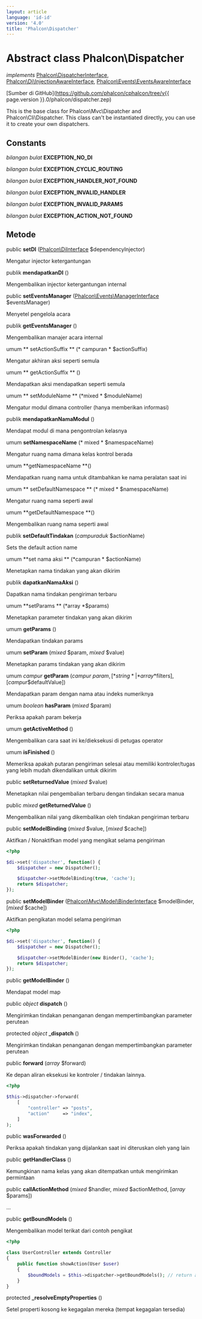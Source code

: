 ```yaml
---
layout: article
language: 'id-id'
version: '4.0'
title: 'Phalcon\Dispatcher'
---
```

# Abstract class **Phalcon\Dispatcher**

*implements* [Phalcon\DispatcherInterface](Phalcon_DispatcherInterface), [Phalcon\Di\InjectionAwareInterface](Phalcon_Di_InjectionAwareInterface), [Phalcon\Events\EventsAwareInterface](Phalcon_Events_EventsAwareInterface)

[Sumber di GitHub](https://github.com/phalcon/cphalcon/tree/v{{ page.version }}.0/phalcon/dispatcher.zep)

This is the base class for Phalcon\Mvc\Dispatcher and Phalcon\Cli\Dispatcher. This class can't be instantiated directly, you can use it to create your own dispatchers.

## Constants

*bilangan bulat* **EXCEPTION_NO_DI**

*bilangan bulat* **EXCEPTION_CYCLIC_ROUTING**

*bilangan bulat* **EXCEPTION_HANDLER_NOT_FOUND**

*bilangan bulat* **EXCEPTION_INVALID_HANDLER**

*bilangan bulat* **EXCEPTION_INVALID_PARAMS**

*bilangan bulat* **EXCEPTION_ACTION_NOT_FOUND**

## Metode

public **setDI** ([Phalcon\DiInterface](Phalcon_DiInterface) $dependencyInjector)

Mengatur injector ketergantungan

publik **mendapatkanDI** ()

Mengembalikan injector ketergantungan internal

public **setEventsManager** ([Phalcon\Events\ManagerInterface](Phalcon_Events_ManagerInterface) $eventsManager)

Menyetel pengelola acara

publik **getEventsManager** ()

Mengembalikan manajer acara internal

umum ** setActionSuffix ** (* campuran * $actionSuffix)

Mengatur akhiran aksi seperti semula

umum ** getActionSuffix ** ()

Mendapatkan aksi mendapatkan seperti semula

umum ** setModuleName ** (*mixed * $moduleName)

Mengatur modul dimana controller (hanya memberikan informasi)

publik **mendapatkanNamaModul** ()

Mendapat modul di mana pengontrolan kelasnya

umum **setNamespaceName** (* mixed * $namespaceName)

Mengatur ruang nama dimana kelas kontrol berada

umum **getNamespaceName **()

Mendapatkan ruang nama untuk ditambahkan ke nama peralatan saat ini

umum ** setDefaultNamespace ** (* mixed * $namespaceName)

Mengatur ruang nama seperti awal

umum **getDefaultNamespace **()

Mengembalikan ruang nama seperti awal

publik **setDefaultTindakan** (*campuraduk* $actionName)

Sets the default action name

umum **set nama aksi ** (*campuran * $actionName)

Menetapkan nama tindakan yang akan dikirim

publik **dapatkanNamaAksi** ()

Dapatkan nama tindakan pengiriman terbaru

umum **setParams ** (*array *$params)

Menetapkan parameter tindakan yang akan dikirim

umum **getParams** ()

Mendapatkan tindakan params

umum **setParam** (*mixed* $param, *mixed* $value)

Menetapkan params tindakan yang akan dikirim

umum *campur* **getParam** (*campur* $param, [*string* |*array *$filters], [*campur*$defaultValue])

Mendapatkan param dengan nama atau indeks numeriknya

umum *boolean* **hasParam** (*mixed* $param)

Periksa apakah param bekerja

umum **getActiveMethod** ()

Mengembalikan cara saat ini ke/dieksekusi di petugas operator

umum **isFinished** ()

Memeriksa apakah putaran pengiriman selesai atau memiliki kontroler/tugas yang lebih mudah dikendalikan untuk dikirim

public **setReturnedValue** (*mixed* $value)

Menetapkan nilai pengembalian terbaru dengan tindakan secara manua

public *mixed* **getReturnedValue** ()

Mengembalikan nilai yang dikembalikan oleh tindakan pengiriman terbaru

public **setModelBinding** (*mixed* $value, [*mixed* $cache])

Aktifkan / Nonaktifkan model yang mengikat selama pengiriman

```php
<?php

$di->set('dispatcher', function() {
    $dispatcher = new Dispatcher();

    $dispatcher->setModelBinding(true, 'cache');
    return $dispatcher;
});

```

public **setModelBinder** ([Phalcon\Mvc\Model\BinderInterface](Phalcon_Mvc_Model_BinderInterface) $modelBinder, [*mixed* $cache])

Aktifkan pengikatan model selama pengiriman

```php
<?php

$di->set('dispatcher', function() {
    $dispatcher = new Dispatcher();

    $dispatcher->setModelBinder(new Binder(), 'cache');
    return $dispatcher;
});

```

public **getModelBinder** ()

Mendapat model map

public *object* **dispatch** ()

Mengirimkan tindakan penanganan dengan mempertimbangkan parameter perutean

protected *object* **_dispatch** ()

Mengirimkan tindakan penanganan dengan mempertimbangkan parameter perutean

public **forward** (*array* $forward)

Ke depan aliran eksekusi ke kontroler / tindakan lainnya.

```php
<?php

$this->dispatcher->forward(
    [
        "controller" => "posts",
        "action"     => "index",
    ]
);

```

public **wasForwarded** ()

Periksa apakah tindakan yang dijalankan saat ini diteruskan oleh yang lain

public **getHandlerClass** ()

Kemungkinan nama kelas yang akan ditempatkan untuk mengirimkan permintaan

public **callActionMethod** (*mixed* $handler, *mixed* $actionMethod, [*array* $params])

...

public **getBoundModels** ()

Mengembalikan model terikat dari contoh pengikat

```php
<?php

class UserController extends Controller
{
    public function showAction(User $user)
    {
        $boundModels = $this->dispatcher->getBoundModels(); // return array with $user
    }
}

```

protected **_resolveEmptyProperties** ()

Setel properti kosong ke kegagalan mereka (tempat kegagalan tersedia)